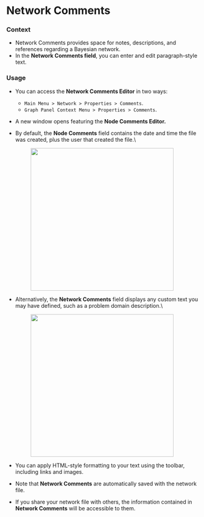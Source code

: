 # Network Comments

### Context

* Network Comments provides space for notes, descriptions, and references regarding a Bayesian network.
* In the **Network Comments field**, you can enter and edit paragraph-style text.

### Usage

* You can access the **Network Comments Editor** in two ways:
  * `Main Menu > Network > Properties > Comments`.
  * `Graph Panel Context Menu > Properties > Comments`.
* A new window opens featuring the **Node Comments Editor.**
*   By default, the **Node Comments** field contains the date and time the file was created, plus the user that created the file.\


    <figure><img src="https://bayesia.clickhelp.co/resources/Storage/bayesialab-knowledge-hub/User-Guide/Menus/Network/Properties/Comment/NetworkCommentsEditorDefault.png" alt="" width="375"><figcaption></figcaption></figure>
*   Alternatively, the **Network Comments** field displays any custom text you may have defined, such as a problem domain description.\


    <figure><img src="https://bayesia.clickhelp.co/resources/Storage/bayesialab-knowledge-hub/User-Guide/Menus/Network/Properties/Comment/NetworkCommentsEditor.png" alt="" width="375"><figcaption></figcaption></figure>
* You can apply HTML-style formatting to your text using the toolbar, including links and images.
* Note that **Network Comments** are automatically saved with the network file.&#x20;
* If you share your network file with others, the information contained in **Network Comments** will be accessible to them.
